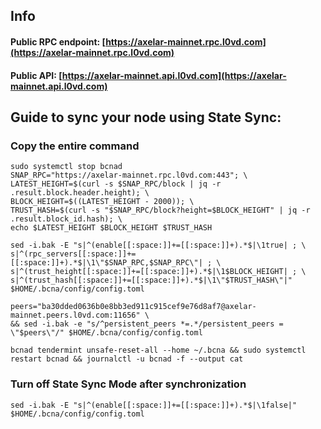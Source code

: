 ## Info
#### Public RPC endpoint: [https://axelar-mainnet.rpc.l0vd.com](https://axelar-mainnet.rpc.l0vd.com)
#### Public API: [https://axelar-mainnet.api.l0vd.com](https://axelar-mainnet.api.l0vd.com)

## Guide to sync your node using State Sync:

### Copy the entire command
```
sudo systemctl stop bcnad
SNAP_RPC="https://axelar-mainnet.rpc.l0vd.com:443"; \
LATEST_HEIGHT=$(curl -s $SNAP_RPC/block | jq -r .result.block.header.height); \
BLOCK_HEIGHT=$((LATEST_HEIGHT - 2000)); \
TRUST_HASH=$(curl -s "$SNAP_RPC/block?height=$BLOCK_HEIGHT" | jq -r .result.block_id.hash); \
echo $LATEST_HEIGHT $BLOCK_HEIGHT $TRUST_HASH

sed -i.bak -E "s|^(enable[[:space:]]+=[[:space:]]+).*$|\1true| ; \
s|^(rpc_servers[[:space:]]+=[[:space:]]+).*$|\1\"$SNAP_RPC,$SNAP_RPC\"| ; \
s|^(trust_height[[:space:]]+=[[:space:]]+).*$|\1$BLOCK_HEIGHT| ; \
s|^(trust_hash[[:space:]]+=[[:space:]]+).*$|\1\"$TRUST_HASH\"|" $HOME/.bcna/config/config.toml

peers="ba30dded0636b0e8bb3ed911c915cef9e76d8af7@axelar-mainnet.peers.l0vd.com:11656" \
&& sed -i.bak -e "s/^persistent_peers *=.*/persistent_peers = \"$peers\"/" $HOME/.bcna/config/config.toml 

bcnad tendermint unsafe-reset-all --home ~/.bcna && sudo systemctl restart bcnad && journalctl -u bcnad -f --output cat
```

### Turn off State Sync Mode after synchronization
```
sed -i.bak -E "s|^(enable[[:space:]]+=[[:space:]]+).*$|\1false|" $HOME/.bcna/config/config.toml
```
